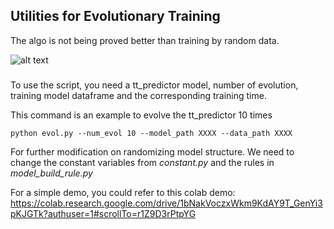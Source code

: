 Utilities for Evolutionary Training
---
The algo is not being proved better than training by random data.

![alt text](https://bitbucket.org/AIpaca-Corp/model_data_util/raw/master/pic/Evolutionary%20Algo%20Flow%20Chart.png)

#####

To use the script, you need a tt_predictor model, number of evolution, training model dataframe and the corresponding training
time.

This command is an example to evolve the tt_predictor 10 times

```buildoutcfg
python evol.py --num_evol 10 --model_path XXXX --data_path XXXX
```

For further modification on randomizing model structure. We need to change the constant variables from _constant.py_ and
the rules in _model_build_rule.py_

For a simple demo, you could refer to this colab demo:
https://colab.research.google.com/drive/1bNakVoczxWkm9KdAY9T_GenYi3pKJGTk?authuser=1#scrollTo=r1Z9D3rPtpYG
